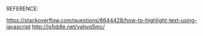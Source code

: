 REFERENCE:

https://stackoverflow.com/questions/8644428/how-to-highlight-text-using-javascript
http://jsfiddle.net/yahvq5mc/
